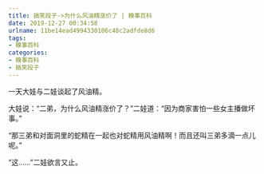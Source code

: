 ```yaml
---
title: 搞笑段子->为什么风油精涨价了 | 糗事百科
date: 2019-12-27 00:34:58
urlname: 11be14ead4994330106c48c2adfde8d6
tags: 
- 糗事百科
categories:
- 糗事百科
- 搞笑段子
---
```

一天大娃与二娃谈起了风油精。

大娃说：“二弟，为什么风油精涨价了？”二娃道：“因为商家害怕一些女主播做坏事。”

“那三弟和对面洞里的蛇精在一起也对蛇精用风油精啊！而且还叫三弟多滴一点儿呢。”

“这……”二娃欲言又止。


